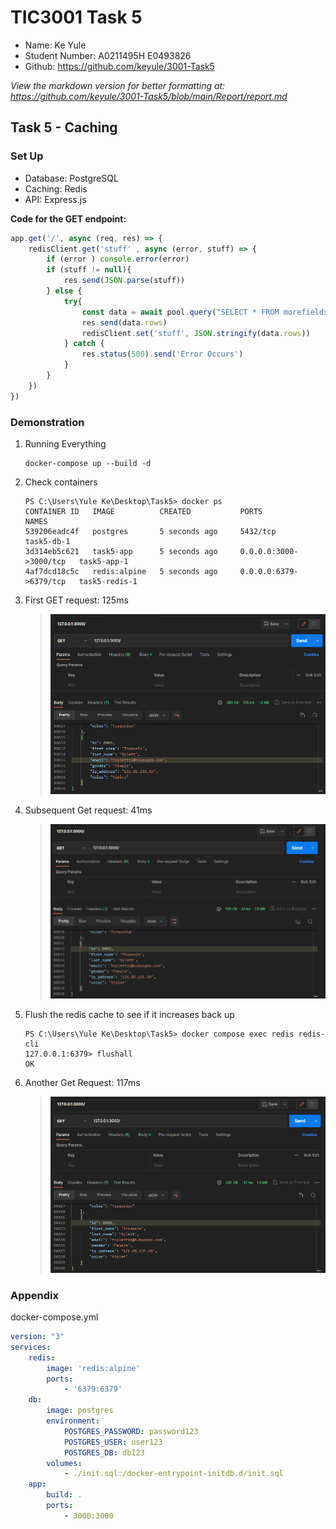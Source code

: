 # TIC3001 Task 5
- Name: Ke Yule
- Student Number: A0211495H E0493826
- Github: https://github.com/keyule/3001-Task5

*View the markdown version for better formatting at:*   
*https://github.com/keyule/3001-Task5/blob/main/Report/report.md* 

## Task 5 - Caching

### Set Up 
- Database: PostgreSQL 
- Caching: Redis
- API: Express.js

**Code for the GET endpoint:**
```js
app.get('/', async (req, res) => {
    redisClient.get('stuff' , async (error, stuff) => {
        if (error ) console.error(error)
        if (stuff != null){
            res.send(JSON.parse(stuff))
        } else {
            try{
                const data = await pool.query("SELECT * FROM morefields")
                res.send(data.rows)
                redisClient.set('stuff', JSON.stringify(data.rows))
            } catch {
                res.status(500).send('Error Occurs')
            }
        }
    })
})
```

### Demonstration

1. Running Everything
    ```
    docker-compose up --build -d
    ```

2. Check containers

    ```
    PS C:\Users\Yule Ke\Desktop\Task5> docker ps
    CONTAINER ID   IMAGE          CREATED           PORTS                    NAMES
    539206eadc4f   postgres       5 seconds ago     5432/tcp                 task5-db-1
    3d314eb5c621   task5-app      5 seconds ago     0.0.0.0:3000->3000/tcp   task5-app-1
    4af7dcd18c5c   redis:alpine   5 seconds ago     0.0.0.0:6379->6379/tcp   task5-redis-1
    ```

3. First GET request: 125ms

    >![First Get](https://github.com/keyule/3001-Task5/blob/main/Report/Screenshots/firstGET.png?raw=true)

4. Subsequent Get request: 41ms

    >![Second Get](https://github.com/keyule/3001-Task5/blob/main/Report/Screenshots/secondGET.png?raw=true)

5. Flush the redis cache to see if it increases back up 

    ```
    PS C:\Users\Yule Ke\Desktop\Task5> docker compose exec redis redis-cli
    127.0.0.1:6379> flushall
    OK
    ```

6. Another Get Request: 117ms

    >![Last Get](https://github.com/keyule/3001-Task5/blob/main/Report/Screenshots/lastGET.png?raw=true)


### Appendix

docker-compose.yml
```yml
version: "3"
services:
    redis:
        image: 'redis:alpine'
        ports:
            - '6379:6379'
    db:
        image: postgres
        environment:
            POSTGRES_PASSWORD: password123
            POSTGRES_USER: user123
            POSTGRES_DB: db123
        volumes:
            - ./init.sql:/docker-entrypoint-initdb.d/init.sql
    app:
        build: .
        ports:
            - 3000:3000

```